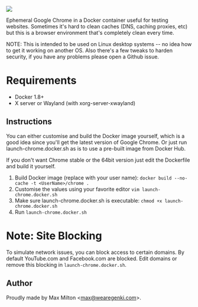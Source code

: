 [![](https://badge.imagelayers.io/maxmilton/ephemeral-google-chrome:latest.svg)](https://imagelayers.io/?images=maxmilton/ephemeral-google-chrome:latest 'Get your own badge on imagelayers.io')

Ephemeral Google Chrome in a Docker container useful for testing websites. Sometimes it's hard to clean caches (DNS, caching proxies, etc) but this is a browser environment that's completely clean every time.

NOTE: This is intended to be used on Linux desktop systems -- no idea how to get it working on another OS. Also there's a few tweaks to harden security, if you have any problems please open a Github issue.

# Requirements

* Docker 1.8+
* X server or Wayland (with xorg-server-xwayland)

## Instructions

You can either customise and build the Docker image yourself, which is a good idea since you'll get the latest version of Google Chrome. Or just run launch-chrome.docker.sh as is to use a pre-built image from Docker Hub.

If you don't want Chrome stable or the 64bit version just edit the Dockerfile and build it yourself.

1. Build Docker image (replace with your user name): `docker build --no-cache -t <UserName>/chrome .`
2. Customise the values using your favorite editor `vim launch-chrome.docker.sh`
3. Make sure launch-chrome.docker.sh is executable: `chmod +x launch-chrome.docker.sh`
4. Run `launch-chrome.docker.sh`

# Note: Site Blocking

To simulate network issues, you can block access to certain domains. By default YouTube.com and Facebook.com are blocked. Edit domains or remove this blocking in `launch-chrome.docker.sh`.

## Author

Proudly made by Max Milton &lt;<max@wearegenki.com>&gt;.
